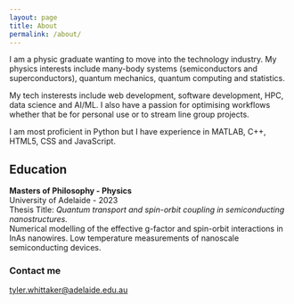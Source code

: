 ```yaml
---
layout: page
title: About
permalink: /about/
---
```


I am a physic graduate wanting to move into the technology industry. My physics interests include many-body systems (semiconductors and superconductors), quantum mechanics, quantum computing and statistics.

My tech insterests include web development, software development, HPC, data science and AI/ML.
I also have a passion for optimising workflows whether that be for personal use or to stream line group projects.

I am most proficient in Python but I have experience in MATLAB, C++, HTML5, CSS and JavaScript.

## Education
**Masters of Philosophy - Physics**  
University of Adelaide - 2023  
Thesis Title: _Quantum transport and spin-orbit coupling in semiconducting nanostructures._  
Numerical modelling of the effective g-factor and spin-orbit interactions in InAs nanowires. 
Low temperature measurements of nanoscale semiconducting devices.

### Contact me
[tyler.whittaker@adelaide.edu.au](mailto:tyler.whittaker@adelaide.edu.au)
